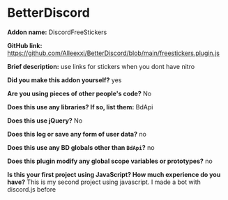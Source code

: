 # BetterDiscord

**Addon name:**  DiscordFreeStickers

**GitHub link:**   https://github.com/Alleexxi/BetterDiscord/blob/main/freestickers.plugin.js

**Brief description:**  use links for stickers when you dont have nitro

**Did you make this addon yourself?**  yes

**Are you using pieces of other people's code?**  No

**Does this use any libraries? If so, list them:**  BdApi

**Does this use jQuery?** No 

**Does this log or save any form of user data?** no  

**Does this use any BD globals other than `BdApi`?** no  

**Does this plugin modify any global scope variables or prototypes?**  no 

**Is this your first project using JavaScript? How much experience do you have?** This is my second project using javascript. I made a bot with discord.js before 
